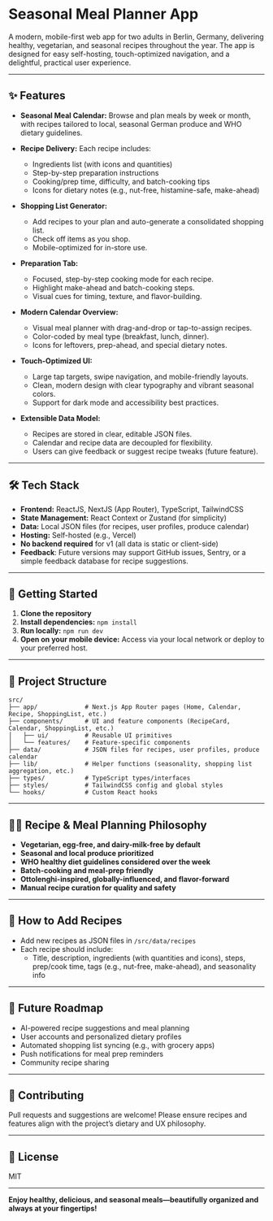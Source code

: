 # Seasonal Meal Planner App

A modern, mobile-first web app for two adults in Berlin, Germany, delivering healthy, vegetarian, and seasonal recipes throughout the year. The app is designed for easy self-hosting, touch-optimized navigation, and a delightful, practical user experience.

---

## ✨ Features

- **Seasonal Meal Calendar:**
  Browse and plan meals by week or month, with recipes tailored to local, seasonal German produce and WHO dietary guidelines.

- **Recipe Delivery:**
  Each recipe includes:
  - Ingredients list (with icons and quantities)
  - Step-by-step preparation instructions
  - Cooking/prep time, difficulty, and batch-cooking tips
  - Icons for dietary notes (e.g., nut-free, histamine-safe, make-ahead)

- **Shopping List Generator:**
  - Add recipes to your plan and auto-generate a consolidated shopping list.
  - Check off items as you shop.
  - Mobile-optimized for in-store use.

- **Preparation Tab:**
  - Focused, step-by-step cooking mode for each recipe.
  - Highlight make-ahead and batch-cooking steps.
  - Visual cues for timing, texture, and flavor-building.

- **Modern Calendar Overview:**
  - Visual meal planner with drag-and-drop or tap-to-assign recipes.
  - Color-coded by meal type (breakfast, lunch, dinner).
  - Icons for leftovers, prep-ahead, and special dietary notes.

- **Touch-Optimized UI:**
  - Large tap targets, swipe navigation, and mobile-friendly layouts.
  - Clean, modern design with clear typography and vibrant seasonal colors.
  - Support for dark mode and accessibility best practices.

- **Extensible Data Model:**
  - Recipes are stored in clear, editable JSON files.
  - Calendar and recipe data are decoupled for flexibility.
  - Users can give feedback or suggest recipe tweaks (future feature).

---

## 🛠️ Tech Stack

- **Frontend:** ReactJS, NextJS (App Router), TypeScript, TailwindCSS
- **State Management:** React Context or Zustand (for simplicity)
- **Data:** Local JSON files (for recipes, user profiles, produce calendar)
- **Hosting:** Self-hosted (e.g., Vercel)
- **No backend required** for v1 (all data is static or client-side)
- **Feedback**: Future versions may support GitHub issues, Sentry, or a simple feedback database for recipe suggestions.

---

## 🚀 Getting Started

1. **Clone the repository**
2. **Install dependencies:**
   `npm install`
3. **Run locally:**
   `npm run dev`
4. **Open on your mobile device:**
   Access via your local network or deploy to your preferred host.

---

## 📁 Project Structure

```
src/
├── app/             # Next.js App Router pages (Home, Calendar, Recipe, ShoppingList, etc.)
├── components/      # UI and feature components (RecipeCard, Calendar, ShoppingList, etc.)
│   ├── ui/          # Reusable UI primitives
│   └── features/    # Feature-specific components
├── data/            # JSON files for recipes, user profiles, produce calendar
├── lib/             # Helper functions (seasonality, shopping list aggregation, etc.)
├── types/           # TypeScript types/interfaces
├── styles/          # TailwindCSS config and global styles
└── hooks/           # Custom React hooks
```

---

## 🧑‍🍳 Recipe & Meal Planning Philosophy

- **Vegetarian, egg-free, and dairy-milk-free by default**
- **Seasonal and local produce prioritized**
- **WHO healthy diet guidelines considered over the week**
- **Batch-cooking and meal-prep friendly**
- **Ottolenghi-inspired, globally-influenced, and flavor-forward**
- **Manual recipe curation for quality and safety**

---

## 🛒 How to Add Recipes

- Add new recipes as JSON files in `/src/data/recipes`
- Each recipe should include:
  - Title, description, ingredients (with quantities and icons), steps, prep/cook time, tags (e.g., nut-free, make-ahead), and seasonality info

---

## 📅 Future Roadmap

- AI-powered recipe suggestions and meal planning
- User accounts and personalized dietary profiles
- Automated shopping list syncing (e.g., with grocery apps)
- Push notifications for meal prep reminders
- Community recipe sharing

---

## 🤝 Contributing

Pull requests and suggestions are welcome! Please ensure recipes and features align with the project’s dietary and UX philosophy.

---

## 📄 License

MIT

---

**Enjoy healthy, delicious, and seasonal meals—beautifully organized and always at your fingertips!**